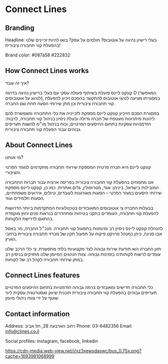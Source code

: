 # Connect Lines

## Branding

Headline: בעלי רישיון נהיגה על אוטובוס?
חולמים על עסק?
בואו להיות זכיינים שלנו בהפעלת קווי תחבורה
ציבורית!

Brand color: #087a58 #222832

## How Connect Lines works

איך זה עובד?

קונקט ליינס פועלת בשיתוף פעולה עסקי עם בעלי ברישיון נהיגה בדרגה D (המאפשר לנהוג על אוטובוסים), במסגרתו מציעה לנהגי אוטובוס להתקשר בהסכם זיכיון להפעלת קווי תחבורה ציבורית וכן מתן שירותי הסעה תחת שם החברה.

במסגרת הסכם הזיכיון קונקט ליינס מספקת לזכייניה את כלי התחבורה ומאפשרת להם ליהנות מיתרונות מעטפת של חברה גדולה ובעלת ניסיון בניהול קווי תחבורה, לרבות: הזדמנויות עסקיות בתחום ההיסעים הפרטיים, וכוח בניהול מו״מ להשגת תעריפים גבוהים עבור הפעלת קווי תחבורה ציבורית.

## About Connect Lines

מי אנחנו?

קונקט ליינס היא חברה פרטית המספקת שירותי תחבורה מתקדמים למגזר הפרטי והציבורי.

אנו מתמחים בהפעלת קווי תחבורה ציבורית בפריסה ארצית עבור חברות התחבורה המובילות בישראל, ביניהן: אגד, מטרופולין, גלים ואחרות. כמו כן, קונקט ליינס מספקת שירותי היסעים במגזר הפרטי – הסעות מאורגנות לעובדים, טיולים, אירועים משפחתיים, הסעות תלמידים ועוד.

בבעלות החברה צי אוטובוסים המאובזרים בטכנולוגיות המתקדמות ביותר הדרושות להפעלת קווי תחבורה, העומדים בתקני בטיחות ומתהדרים בנראות פנים וחוץ מוקפדת בהתאם לדרישת הלקוחות.

להנהלת קונקט ליינס ניסיון רב ומיומנות בתפעול קווי תחבורה. מנכ״ל החברה, מר באסל אבו סנינה, כיהן כמנהל פרויקט פיקוח על תפעול תקין של מכרזי תחבורה ציבורית ברחבי הארץ.

חזון החברה הוא תודעת שירות גבוהה לצד מקצועיות בלתי מתפשרת. צי כלי הרכב שלנו עומדים לרשות לקוחותינו בזמינות גבוהה. צוות הנהגים המיומן שלנו מחזיקים בניסיון רב במתן שירותי תחבורה לקהל רב של לקוחות.

## Connect Lines features

כלי תחבורה חדישים ומאובזרים ברמה גבוהה
הזדמנויות בתחום ההיסעים הפרטיים
תעריפים גבוהים בהפעלת קווי תחבורה ציבורית
תוכנית שיווק ואסטרטגיה עסקית
ליווי שוטף על ידי צוות ניהולי מיומן

## Contact information

Address: רחוב הארבעה 28, תל אביב
Phone: 03-6482356
Email: info@clines.co.il

Social profiles: instagram, facebook, linkedin

https://cdn-media.web-view.net/i/xz3xewsdaswc/bus_0.75x.png?cache=1693981068999
